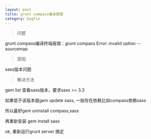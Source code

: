 ```yaml
---
layout: post
title: grunt compass编译报错
category: bugfix
---
```


>问题

grunt compass编译终端报错：grunt compass Error: invalid option --sourcemap

>原因

sass版本问题

>解决方法

gem list 查看sass版本，要求sass >= 3.3 

如果低于该版本就gem update sass, 一般存在依赖比如compass依赖sass

所以最好gem uninstall compass,sass

再重新安装 gem install sass

ok, 重新运行grunt server 搞定